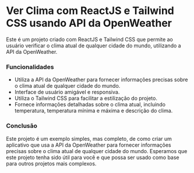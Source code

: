 <h1>Ver Clima com ReactJS e Tailwind CSS usando API da OpenWeather</h1>
<p>Este é um projeto criado com ReactJS e Tailwind CSS que permite ao usuário verificar o clima atual de qualquer cidade do mundo, utilizando a API da OpenWeather.</p>

<h3>Funcionalidades</h3>
<ul>
  <li>Utiliza a API da OpenWeather para fornecer informações precisas sobre o clima atual de qualquer cidade do mundo.</li>
  <li>Interface de usuário amigável e responsiva.</li>
  <li>Utiliza o Tailwind CSS para facilitar a estilização do projeto.</li>
  <li>Fornece informações detalhadas sobre o clima atual, incluindo temperatura, temperatura mínima e máxima e descrição do clima.</li>
</ul>

<h3>Conclusão</h3>
<p>Este projeto é um exemplo simples, mas completo, de como criar um aplicativo que usa a API da OpenWeather para fornecer informações precisas sobre o clima atual de 
qualquer cidade do mundo. Esperamos que este projeto tenha sido útil para você e que possa ser usado como base para outros projetos mais complexos.</p>
